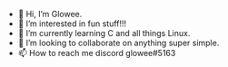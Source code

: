- 👋 Hi, I’m Glowee.
- 👀 I’m interested in fun stuff!!!
- 🌱 I’m currently learning C and all things Linux.
- 💞️ I’m looking to collaborate on anything super simple.
- 📫 How to reach me discord glowee#5163

<!---
itGlowee/itGlowee is a ✨ special ✨ repository because its `README.md` (this file) appears on your GitHub profile.
You can click the Preview link to take a look at your changes.
--->
